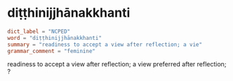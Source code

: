 # diṭṭhinijjhānakkhanti

``` toml
dict_label = "NCPED"
word = "diṭṭhinijjhānakkhanti"
summary = "readiness to accept a view after reflection; a vie"
grammar_comment = "feminine"
```

readiness to accept a view after reflection; a view preferred after reflection; ?

